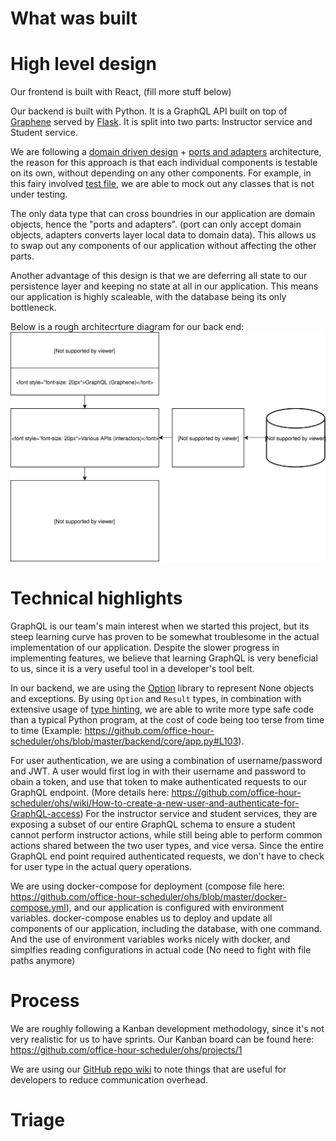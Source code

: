 # What was built

# High level design

Our frontend is built with React, (fill more stuff below)
    
Our backend is built with Python. It is a GraphQL API built on top of [Graphene](https://graphene-python.org/) served by [Flask](http://flask.pocoo.org/).
It is split into two parts: Instructor service and Student service.

We are following a [domain driven design](https://en.wikipedia.org/wiki/Domain-driven_design) + [ports and adapters](http://blog.cleancoder.com/uncle-bob/2012/08/13/the-clean-architecture.html) architecture, 
the reason for this approach is that each individual components is testable on its own, without depending on any other components. For example, 
in this fairy involved [test file](https://github.com/office-hour-scheduler/ohs/blob/master/backend/core/tests/graphql/test_course_mutations.py), we are able to mock out any classes that is not under testing.

The only data type that can cross boundries in our application are domain objects, hence the "ports and adapters". (port can only accept domain objects, adapters converts layer local data to domain data).
This allows us to swap out any components of our application without affecting the other parts.

Another advantage of this design is that we are deferring all state to our persistence layer and keeping no state at all in our application. This means our application
is highly scaleable, with the database being its only bottleneck.

Below is a rough architecrture diagram for our back end:
![](./arch.svg)

# Technical highlights

GraphQL is our team's main interest when we started this project, but its steep learning curve has proven to be somewhat troublesome in the actual implementation of our application.
Despite the slower progress in implementing features, we believe that learning GraphQL is very beneficial to us, since it is a very useful tool in a developer's tool belt.

In our backend, we are using the [Option](https://pypi.org/project/option/) library to represent None objects and exceptions. By using `Option` and `Result` types, in combination
with extensive usage of [type hinting](https://www.python.org/dev/peps/pep-0560/), we are able to write more type safe code than a typical Python program, at the cost of code being
too terse from time to time (Example: https://github.com/office-hour-scheduler/ohs/blob/master/backend/core/app.py#L103).

For user authentication, we are using a combination of username/password and JWT. A user would first log in with their username and password to obain a token, and use that token
to make authenticated requests to our GraphQL endpoint. (More details here: https://github.com/office-hour-scheduler/ohs/wiki/How-to-create-a-new-user-and-authenticate-for-GraphQL-access)
For the instructor service and student services, they are exposing a subset of our entire GraphQL schema to ensure a student cannot perform instructor actions, while still being
able to perform common actions shared between the two user types, and vice versa. Since the entire GraphQL end point required authenticated requests, we don't have to check
for user type in the actual query operations.

We are using docker-compose for deployment (compose file here: https://github.com/office-hour-scheduler/ohs/blob/master/docker-compose.yml), and our application is configured with
environment variables. docker-compose enables us to deploy and update all components of our application, including the database, with one command. And the use of environment
variables works nicely with docker, and simplfies reading configurations in actual code (No need to fight with file paths anymore)

# Process

We are roughly following a Kanban development methodology, since it's not very realistic for us to have sprints. Our Kanban board can be found here: https://github.com/office-hour-scheduler/ohs/projects/1

We are using our [GitHub repo wiki](https://github.com/office-hour-scheduler/ohs/wiki) to note things that are useful for developers to reduce communication overhead.

# Triage